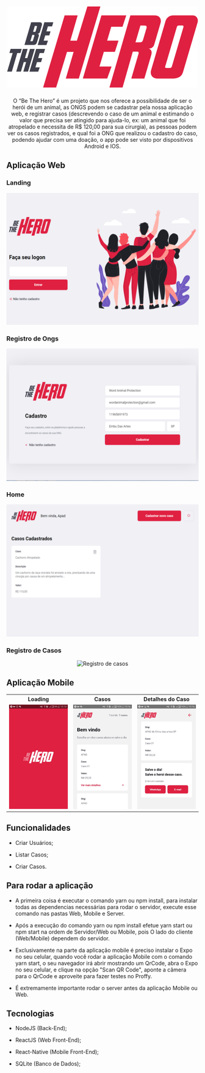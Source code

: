 <h1 align="center">
    <img alt="Logo" title="Logo" src="assets/logo.svg">
</h1>

<p align="center"> 
  O “Be The Hero” é um projeto que nos oferece a possibilidade de ser o herói de um animal,
  as ONGS podem se cadastrar pela nossa aplicação web, e registrar casos (descrevendo o caso de um
  animal e estimando o valor que precisa ser atingido para ajuda-lo, ex: um animal que foi atropelado e necessita de R$ 120,00 para sua cirurgia), as pessoas podem ver os casos registrados, e qual foi a ONG que realizou o cadastro do caso, podendo ajudar com uma doação, o app pode ser visto por dispositivos Android e IOS.
</p>

## Aplicação Web

### Landing 

<p align="center">
    <img alt="Landing" title="Landing" src="assets/Web/landingBeTheHero.png">
</p>

### Registro de Ongs

<p align="center">
    <img alt="Registro de Ongs" title="Register Be The Hero" src="assets/Web/RegisterBeTheHero.png">
</p>

### Home 

<p align="center">
    <img alt="Home Page" title="Home" src="assets/Web/homeBeTheHero.png" color="##8257e5">
</p>

### Registro de Casos 

<p align="center">
    <img alt="Registro de casos" title="Case Register" src="assets/Web/CaseRegister.png" color="##8257e5">
</p>

## Aplicação Mobile

<table>
  <tr>
    <th width="33.3%">
      Loading 
    </th>
    <th width="33.3%">
      Casos
    </th>
    <th width="33.3%">
      Detalhes do Caso
    </th>
  </tr>
  <tr>
    <td>
      <img alt="Loading" title="Loading" width="620" src="assets/Mobile/Loading.jpg">
    </td>
    <td>
        <img alt="Cases" title="Casos" width="620" src="assets/Mobile/Cases.jpg">
    </td>
    <td>
        <img alt="CasesDetails" title="Detalhes do Caso" width="620" src="assets/Mobile/CasesDetails.jpg">
    </td>
  </tr>
</table>

## Funcionalidades

* Criar Usuários;

* Listar Casos;

* Criar Casos.

## Para rodar a aplicação

  * A primeira coisa é executar o comando yarn ou npm install,
  para instalar todas as dependencias necessárias para rodar o
  servidor, execute esse comando nas pastas Web, Mobile e Server.

  * Após a execução do comando yarn ou npm install efetue yarn start
  ou npm start na ordem de Servidor/Web ou Mobile, pois O lado do cliente
  (Web/Mobile) dependem do servidor.

  * Exclusivamente na parte da aplicação mobile é preciso instalar o Expo 
  no seu celular, quando você rodar a aplicação Mobile com o comando yarn
  start, o seu navegador irá abrir mostrando um QrCode, abra o Expo no seu
  celular, e clique na opção "Scan QR Code", aponte a câmera para o QrCode
  e aproveite para fazer testes no Proffy. 

  * É extremamente importante rodar o server antes da aplicação Mobile ou Web. 

## Tecnologias

  * NodeJS (Back-End);

  * ReactJS (Web Front-End);

  * React-Native (Mobile Front-End);

  * SQLite (Banco de Dados);




